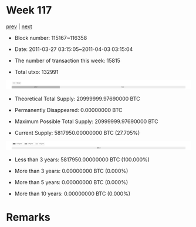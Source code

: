 # Week 117

[prev](week0116.md) | [next](week0118.md)

- Block number: 115167~116358

- Date: 2011-03-27 03:15:05~2011-04-03 03:15:04

- The number of transaction this week: 15815

- Total utxo: 132991

![](../images/mined_week0117.png)

- Theoretical Total Supply: 20999999.97690000 BTC

- Permanently Disappeared: 0.00000000 BTC

- Maximum Possible Total Supply: 20999999.97690000 BTC

- Current Supply: 5817950.00000000 BTC (27.705%)

![](../images/year_week0117.png)


- Less than 3 years: 5817950.00000000 BTC (100.000%)

- More than 3 years: 0.00000000 BTC (0.000%)

- More than 5 years: 0.00000000 BTC (0.000%)

- More than 10 years: 0.00000000 BTC (0.000%)

# Remarks

